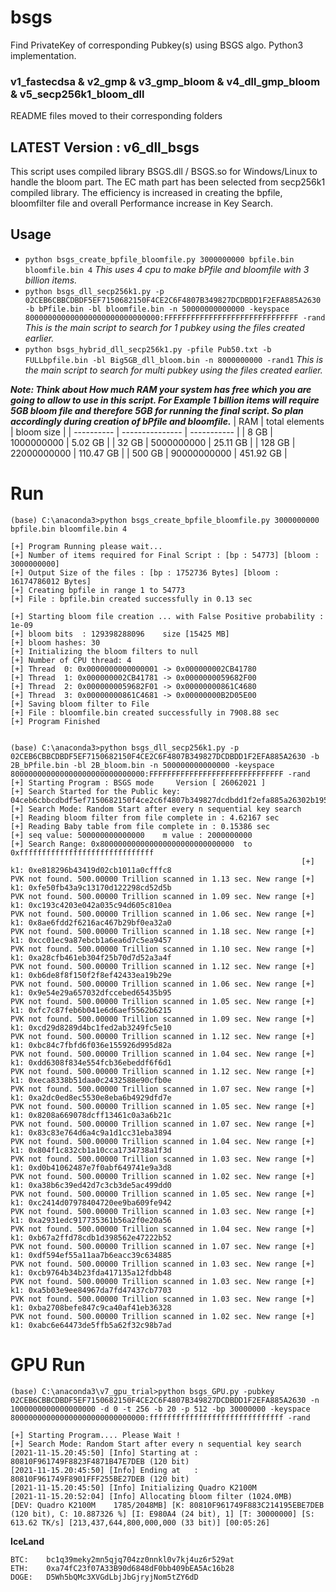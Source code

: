 # bsgs
Find PrivateKey of corresponding Pubkey(s) using BSGS algo.
Python3 implementation. 

### v1_fastecdsa & v2_gmp & v3_gmp_bloom & v4_dll_gmp_bloom & v5_secp256k1_bloom_dll
README files moved to their corresponding folders

## LATEST Version : v6_dll_bsgs
This script uses compiled library BSGS.dll / BSGS.so for Windows/Linux to handle the bloom part. The EC math part has been selected from secp256k1 compiled library. The efficiency is increased in creating the bpfile, bloomfilter file and overall Performance increase in Key Search.

## Usage
- ```python bsgs_create_bpfile_bloomfile.py 3000000000 bpfile.bin bloomfile.bin 4```  _This uses 4 cpu to make bPfile and bloomfile with 3 billion items._
- ```python bsgs_dll_secp256k1.py -p 02CEB6CBBCDBDF5EF7150682150F4CE2C6F4807B349827DCDBDD1F2EFA885A2630 -b bPfile.bin -bl bloomfile.bin -n 50000000000000 -keyspace 800000000000000000000000000000:FFFFFFFFFFFFFFFFFFFFFFFFFFFFFF -rand```   _This is the main script to search for 1 pubkey using the files created earlier._
- ```python bsgs_hybrid_dll_secp256k1.py -pfile Pub50.txt -b FULLbpfile.bin -bl Big5GB_dll_bloom.bin -n 8000000000 -rand1```   _This is the main script to search for multi pubkey using the files created earlier._

***Note: Think about How much RAM your system has free which you are going to allow to use in this script.
For Example 1 billion items will require 5GB bloom file and therefore 5GB for running the final script. So plan accordingly during creation of bPfile and bloomfile.***
|    RAM     | total elements  | bloom size  |
| ---------- | --------------- | ----------- |
|   8 GB     | 1000000000      |   5.02  GB  |
|  32 GB     | 5000000000      |   25.11 GB  |
|  128 GB    | 22000000000     |   110.47 GB |
|  500 GB    | 90000000000     |   451.92 GB |

# Run
```
(base) C:\anaconda3>python bsgs_create_bpfile_bloomfile.py 3000000000 bpfile.bin bloomfile.bin 4

[+] Program Running please wait...
[+] Number of items required for Final Script : [bp : 54773] [bloom : 3000000000]
[+] Output Size of the files : [bp : 1752736 Bytes] [bloom : 16174786012 Bytes]
[+] Creating bpfile in range 1 to 54773
[+] File : bpfile.bin created successfully in 0.13 sec

[+] Starting bloom file creation ... with False Positive probability : 1e-09
[+] bloom bits  : 129398288096    size [15425 MB]
[+] bloom hashes: 30
[+] Initializing the bloom filters to null
[+] Number of CPU thread: 4
[+] Thread  0: 0x0000000000000001 -> 0x000000002CB41780
[+] Thread  1: 0x000000002CB41781 -> 0x0000000059682F00
[+] Thread  2: 0x0000000059682F01 -> 0x00000000861C4680
[+] Thread  3: 0x00000000861C4681 -> 0x00000000B2D05E00
[+] Saving bloom filter to File
[+] File : bloomfile.bin created successfully in 7908.88 sec
[+] Program Finished


(base) C:\anaconda3>python bsgs_dll_secp256k1.py -p 02CEB6CBBCDBDF5EF7150682150F4CE2C6F4807B349827DCDBDD1F2EFA885A2630 -b 2B_bPfile.bin -bl 2B_bloom.bin -n 500000000000000 -keyspace 800000000000000000000000000000:FFFFFFFFFFFFFFFFFFFFFFFFFFFFFF -rand
[+] Starting Program : BSGS mode     Version [ 26062021 ]
[+] Search Started for the Public key:  04ceb6cbbcdbdf5ef7150682150f4ce2c6f4807b349827dcdbdd1f2efa885a26302b195386bea3f5f002dc033b92cfc2c9e71b586302b09cfe535e1ff290b1b5ac
[+] Search Mode: Random Start after every n sequential key search
[+] Reading bloom filter from file complete in : 4.62167 sec
[+] Reading Baby table from file complete in : 0.15386 sec
[+] seq value: 500000000000000    m value : 2000000000
[+] Search Range: 0x800000000000000000000000000000  to  0xffffffffffffffffffffffffffffff
                                                                 [+] k1: 0xe818296b43419d02cb1011a0cfffc8
PVK not found. 500.00000 Trillion scanned in 1.13 sec. New range [+] k1: 0xfe50fb43a9c13170d122298cd52d5b
PVK not found. 500.00000 Trillion scanned in 1.09 sec. New range [+] k1: 0xc193c4203e042a035c94d605c810ea
PVK not found. 500.00000 Trillion scanned in 1.06 sec. New range [+] k1: 0x8ae6fdd2f6216ac467b29bf0ea32a0
PVK not found. 500.00000 Trillion scanned in 1.18 sec. New range [+] k1: 0xcc01ec9a87ebcb1a6ea6d7c5ea9457
PVK not found. 500.00000 Trillion scanned in 1.10 sec. New range [+] k1: 0xa28cfb461eb304f25b70d7d52a3a4f
PVK not found. 500.00000 Trillion scanned in 1.12 sec. New range [+] k1: 0xb6de8f8f150f2f8ef42433ea19b29e
PVK not found. 500.00000 Trillion scanned in 1.06 sec. New range [+] k1: 0x9e54e29a657032dfccebed65435b95
PVK not found. 500.00000 Trillion scanned in 1.05 sec. New range [+] k1: 0xfc7c87feb6b041e6d6aef5562b6215
PVK not found. 500.00000 Trillion scanned in 1.09 sec. New range [+] k1: 0xcd29d8289d4bc1fed2ab3249fc5e10
PVK not found. 500.00000 Trillion scanned in 1.12 sec. New range [+] k1: 0xbc84c7fbfd6f036e155926d995d82a
PVK not found. 500.00000 Trillion scanned in 1.04 sec. New range [+] k1: 0xdd6308f834e554fcb36ebeddf6f6d1
PVK not found. 500.00000 Trillion scanned in 1.12 sec. New range [+] k1: 0xeca8338b51daa0c2432588e90cfb0e
PVK not found. 500.00000 Trillion scanned in 1.07 sec. New range [+] k1: 0xa2dc0ed8ec5530e8eba6b4929dfd7e
PVK not found. 500.00000 Trillion scanned in 1.05 sec. New range [+] k1: 0x8208a669078dcff13461c0a3a6b21c
PVK not found. 500.00000 Trillion scanned in 1.07 sec. New range [+] k1: 0x83c83e764d6a4c9a1d1cc31eba3894
PVK not found. 500.00000 Trillion scanned in 1.04 sec. New range [+] k1: 0x804f1c832cb1a10cca1734738a1f3d
PVK not found. 500.00000 Trillion scanned in 1.03 sec. New range [+] k1: 0xd0b41062487e7f0abf649741e9a3d8
PVK not found. 500.00000 Trillion scanned in 1.02 sec. New range [+] k1: 0xa38b6c39ed42d7c3cb3de5ac499dd0
PVK not found. 500.00000 Trillion scanned in 1.05 sec. New range [+] k1: 0xc2414d07978404720ee9ba609fe942
PVK not found. 500.00000 Trillion scanned in 1.03 sec. New range [+] k1: 0xa2931edc917735361b56a2f0e20a56
PVK not found. 500.00000 Trillion scanned in 1.04 sec. New range [+] k1: 0xb67a2ffd78cdb1d398562e47222b52
PVK not found. 500.00000 Trillion scanned in 1.07 sec. New range [+] k1: 0xdf594ef55a11aa7b6eacc39c634885
PVK not found. 500.00000 Trillion scanned in 1.03 sec. New range [+] k1: 0xcb9764b34b23fda417135a12fdbb48
PVK not found. 500.00000 Trillion scanned in 1.03 sec. New range [+] k1: 0xa5b03e9ee84967da7fd47437cb7703
PVK not found. 500.00000 Trillion scanned in 1.03 sec. New range [+] k1: 0xba2708befe847c9ca40af41eb36328
PVK not found. 500.00000 Trillion scanned in 1.02 sec. New range [+] k1: 0xabc6e64473de5ffb5a62f32c98b7ad

```
# GPU Run
```
(base) C:\anaconda3\v7_gpu_trial>python bsgs_GPU.py -pubkey 02CEB6CBBCDBDF5EF7150682150F4CE2C6F4807B349827DCDBDD1F2EFA885A2630 -n 1000000000000000000 -d 0 -t 256 -b 20 -p 512 -bp 30000000 -keyspace 800000000000000000000000000000:ffffffffffffffffffffffffffffff -rand

[+] Starting Program.... Please Wait !
[+] Search Mode: Random Start after every n sequential key search
[2021-11-15.20:45:50] [Info] Starting at : 80810F961749F8823F4871B47E7DEB (120 bit)
[2021-11-15.20:45:50] [Info] Ending at   : 80810F961749F8901FFF255BE27DEB (120 bit)
[2021-11-15.20:45:50] [Info] Initializing Quadro K2100M
[2021-11-15.20:52:04] [Info] Allocating bloom filter (1024.0MB)
[DEV: Quadro K2100M    1785/2048MB] [K: 80810F961749F883C214195EBE7DEB (120 bit), C: 10.887326 %] [I: E980A4 (24 bit), 1] [T: 30000000] [S: 613.62 TK/s] [213,437,644,800,000,000 (33 bit)] [00:05:26]
```

**IceLand**
```
BTC:	bc1q39meky2mn5qjq704zz0nnkl0v7kj4uz6r529at
ETH:	0xa74fC23f07A33B90d6848dF0bb409bEA5Ac16b28
DOGE:	D5Wh5bQMc3XVGdLbjJbGjryjNom5tZY6dD
```
